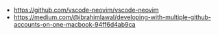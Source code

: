 * https://github.com/vscode-neovim/vscode-neovim
* https://medium.com/@ibrahimlawal/developing-with-multiple-github-accounts-on-one-macbook-94ff6d4ab9ca
